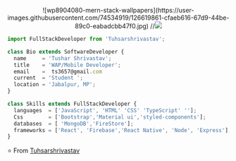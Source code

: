 <p align="center">
  ![wp8904080-mern-stack-wallpapers](https://user-images.githubusercontent.com/74534919/126619861-cfaeb616-67d9-44be-89c0-eabadcbb47f0.jpg)
  //<img src="https://i.postimg.cc/hjPfWgRS/full.jpg" />
</p>

```js
import FullStackDeveloper from 'Tuhsarshrivastav';

class Bio extends SoftwareDeveloper {
  name     = 'Tushar Shrivastav';
  title    = 'WAP/Mobile Developer';
  email    =  ts3657@gmail.com
  current  = 'Student ';
  location = 'Jabalpur, MP';
}

class Skills extends FullStackDeveloper {
  languages  = ['JavaScript', 'HTML' 'CSS' 'TypeScript' ''];
  Css        = ['Bootstrap','Material ui','styled-components'];
  databases  = [ 'MongoDB','FireStore'];
  frameworks = ['React', 'Firebase','React Native', 'Node', 'Express'];
}
```

⭐️ From [Tuhsarshrivastav](https://github.com/Tuhsarshrivastav)
